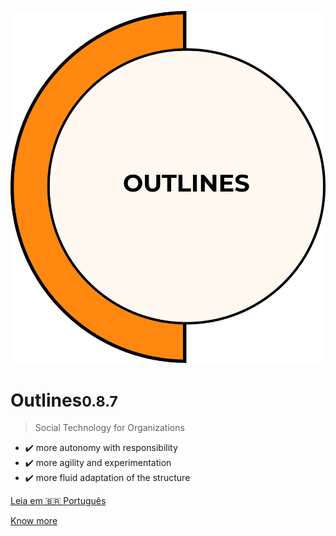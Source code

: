 ![Outlines](./assets/logo%20outlines.png ':size=220')
	
<h1 id="cover-heading">
<span>Outlines<small>0.8.7</small></span>
</h1>

>  Social Technology for Organizations

- ✔️ more autonomy with responsibility
- ✔️ more agility and experimentation
- ✔️ more fluid adaptation of the structure 
 
[Leia em 🇧🇷 Português](#)
 
[Know more](start)
